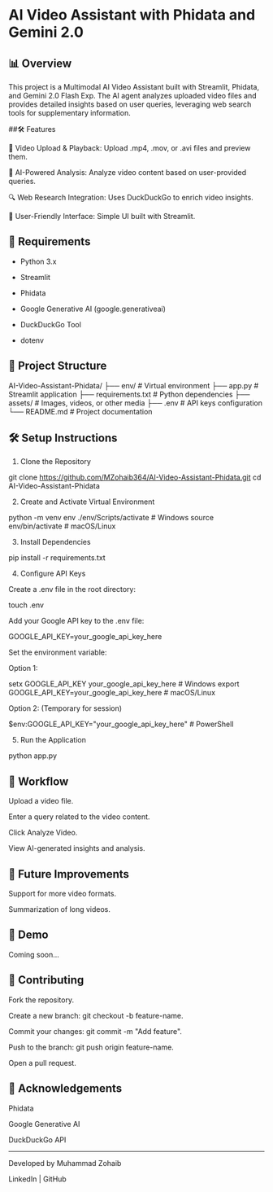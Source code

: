 # AI Video Assistant with Phidata and Gemini 2.0

## 📊 Overview

This project is a Multimodal AI Video Assistant built with Streamlit, Phidata, and Gemini 2.0 Flash Exp. The AI agent analyzes uploaded video files and provides detailed insights based on user queries, leveraging web search tools for supplementary information.

##🛠️ Features

🎥 Video Upload & Playback: Upload .mp4, .mov, or .avi files and preview them.

🧰 AI-Powered Analysis: Analyze video content based on user-provided queries.

🔍 Web Research Integration: Uses DuckDuckGo to enrich video insights.

📃 User-Friendly Interface: Simple UI built with Streamlit.

## 📝 Requirements

- Python 3.x

- Streamlit

- Phidata

- Google Generative AI (google.generativeai)

- DuckDuckGo Tool

- dotenv

## 📁 Project Structure

AI-Video-Assistant-Phidata/
├── env/                   # Virtual environment
├── app.py                # Streamlit application
├── requirements.txt      # Python dependencies
├── assets/               # Images, videos, or other media
├── .env                 # API keys configuration
└── README.md             # Project documentation

## 🛠️ Setup Instructions

1. Clone the Repository

git clone https://github.com/MZohaib364/AI-Video-Assistant-Phidata.git
cd AI-Video-Assistant-Phidata

2. Create and Activate Virtual Environment

python -m venv env
./env/Scripts/activate  # Windows
source env/bin/activate # macOS/Linux

3. Install Dependencies

pip install -r requirements.txt

4. Configure API Keys

Create a .env file in the root directory:

touch .env

Add your Google API key to the .env file:

GOOGLE_API_KEY=your_google_api_key_here

Set the environment variable:

Option 1:

setx GOOGLE_API_KEY your_google_api_key_here  # Windows
export GOOGLE_API_KEY=your_google_api_key_here  # macOS/Linux

Option 2: (Temporary for session)

$env:GOOGLE_API_KEY="your_google_api_key_here"  # PowerShell

5. Run the Application

python app.py

## 🔄 Workflow

Upload a video file.

Enter a query related to the video content.

Click Analyze Video.

View AI-generated insights and analysis.

## 📅 Future Improvements

Support for more video formats.

Summarization of long videos.

## 👀 Demo

Coming soon...

## 💪 Contributing

Fork the repository.

Create a new branch: git checkout -b feature-name.

Commit your changes: git commit -m "Add feature".

Push to the branch: git push origin feature-name.

Open a pull request.

## 💎 Acknowledgements

Phidata

Google Generative AI

DuckDuckGo API

----------------------------------------------------------

Developed by Muhammad Zohaib

LinkedIn | GitHub
